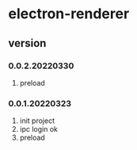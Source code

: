 # electron-renderer

## version
### 0.0.2.20220330
1. preload

### 0.0.1.20220323
1. init project
2. ipc login ok
3. preload 

